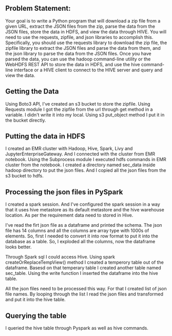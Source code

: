 ## Problem Statement:

Your goal is to write a Python program that will download a zip file from a given URL, extract the
JSON files from the zip, parse the data from the JSON files, store the data in HDFS, and view the data
through HIVE. You will need to use the requests, zipfile, and json libraries to accomplish this.
Specifically, you should use the requests library to download the zip file, the zipfile library to extract
the JSON files and parse the data from them, and the json library to parse the data from the JSON
files. Once you have parsed the data, you can use the hadoop command-line utility or the WebHDFS
REST API to store the data in HDFS, and use the hive command-line interface or a HIVE client to
connect to the HIVE server and query and view the data.

## Getting the Data

Using Boto3 API, I've created an s3 bucket to store the zipfile. Using Requests module I got the zipfile from the url through get method in a variable. I didn't write it into my local. Using s3 put_object method I put it in the bucket directly.

## Putting the data in HDFS

I created an EMR cluster with Hadoop, Hive, Spark, Livy and JupyterEnterpriseGateway. And I connected with the cluster from EMR notebook. Using the Subprocess module I executed hdfs commands in EMR cluster from the notebook. I created a directory named sec_data inside hadoop directory to put the json files. And I copied all the json files from the s3 bucket to hdfs.

## Processing the json files in PySpark

I created a spark session. And I've configured the spark session in a way that it uses hive metastore as its default metastore and the hive warehouse location. As per the requirement data need to stored in Hive.

I've read the firt json file as a dataframe and printed the schema. The json file has 14 columns and all the columns are array type with 1000s of elements. So, first I needed to convert it into row format to put it into the database as a table. So, I exploded all the columns, now the dataframe looks better.

Through Spark sql I could access Hive. Using spark createOrReplaceTempView() method I created a temperory table out of the dataframe. Basesd on that temperary table I created another table named sec_table. Using the write function I inserted the dataframe into the hive table.

All the json files need to be processed this way. For that I created list of json file names. By looping through the list I read the json files and transformed and put it into the hive table.

## Querying the table

I queried the hive table through Pyspark as well as hive commands.
